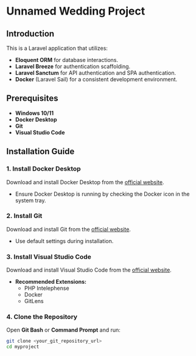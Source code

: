 # Unnamed Wedding Project

## Introduction

This is a Laravel application that utilizes:

- **Eloquent ORM** for database interactions.
- **Laravel Breeze** for authentication scaffolding.
- **Laravel Sanctum** for API authentication and SPA authentication.
- **Docker** (Laravel Sail) for a consistent development environment.

## Prerequisites

- **Windows 10/11**
- **Docker Desktop**
- **Git**
- **Visual Studio Code**

## Installation Guide

### 1. Install Docker Desktop

Download and install Docker Desktop from the [official website](https://www.docker.com/products/docker-desktop).

- Ensure Docker Desktop is running by checking the Docker icon in the system tray.

### 2. Install Git

Download and install Git from the [official website](https://git-scm.com/download/win).

- Use default settings during installation.

### 3. Install Visual Studio Code

Download and install Visual Studio Code from the [official website](https://code.visualstudio.com/).

- **Recommended Extensions:**
  - PHP Intelephense
  - Docker
  - GitLens

### 4. Clone the Repository

Open **Git Bash** or **Command Prompt** and run:

```bash
git clone <your_git_repository_url>
cd myproject
